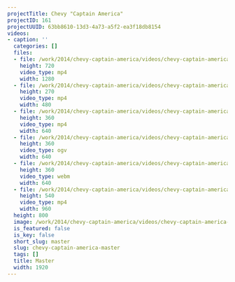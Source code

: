 ```yaml
---
projectTitle: Chevy "Captain America"
projectID: 161
projectUUID: 63bb8610-13d3-4a73-a5f2-ea3f18db8154
videos:
- caption: ''
  categories: []
  files:
  - file: /work/2014/chevy-captain-america/videos/chevy-captain-america-master/chevy-capt-america-1280x720.mp4
    height: 720
    video_type: mp4
    width: 1280
  - file: /work/2014/chevy-captain-america/videos/chevy-captain-america-master/chevy-capt-america-480x270.mp4
    height: 270
    video_type: mp4
    width: 480
  - file: /work/2014/chevy-captain-america/videos/chevy-captain-america-master/chevy-capt-america-640x360.mp4
    height: 360
    video_type: mp4
    width: 640
  - file: /work/2014/chevy-captain-america/videos/chevy-captain-america-master/chevy-capt-america-640x360.ogv
    height: 360
    video_type: ogv
    width: 640
  - file: /work/2014/chevy-captain-america/videos/chevy-captain-america-master/chevy-capt-america-640x360.webm
    height: 360
    video_type: webm
    width: 640
  - file: /work/2014/chevy-captain-america/videos/chevy-captain-america-master/chevy-capt-america-960x540.mp4
    height: 540
    video_type: mp4
    width: 960
  height: 800
  image: /work/2014/chevy-captain-america/videos/chevy-captain-america-master/chevy-captain-america-07.jpg
  is_featured: false
  is_key: false
  short_slug: master
  slug: chevy-captain-america-master
  tags: []
  title: Master
  width: 1920
---
```

